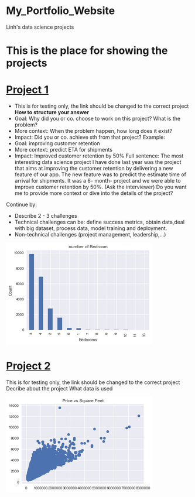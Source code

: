 # My_Portfolio_Website
Linh's data science projects
# This is the place for showing the projects


# [Project 1](https://github.com/mailinh84/house-price-prediction/blob/master/housesales.ipynb)
* This is for testing only, the link should be changed to the correct project
 **How to structure your answer**
* Goal: Why did you or co. choose to work on this project? What is the problem?
* More context: When the problem happen, how long does it exist?
* Impact: Did you or co. achieve sth from that project?
Example:
* Goal: improving customer retention
* More context: predict ETA for shipments
* Impact: Improved customer retention by 50%
Full sentence:
The most interesting data science project I have done last year was the project that aims at improving the customer retention by delivering a new feature of our app. The new feature was to predict the estimate time of arrival for shipments. It was a 6- month- project and we were able to improve customer retention by 50%.
(Ask the interviewer) Do you want me to provide more context or dive into the details of the project?

Continue by:
* Describe 2 - 3 challenges
* Technical challenges can be: define success metrics, obtain data,deal with big dataset, process data, model training and deployment.
* Non-technical challenges (project management, leadership,...)


 ![](/Images/Bedrooms.png)



# [Project 2](https://github.com/mailinh84/house-price-prediction/blob/master/housesales.ipynb)
This is for testing only, the link should be changed to the correct project
Decribe about the project
What data is used

![](/Images/Price%20vs%20square%20feet.png)
